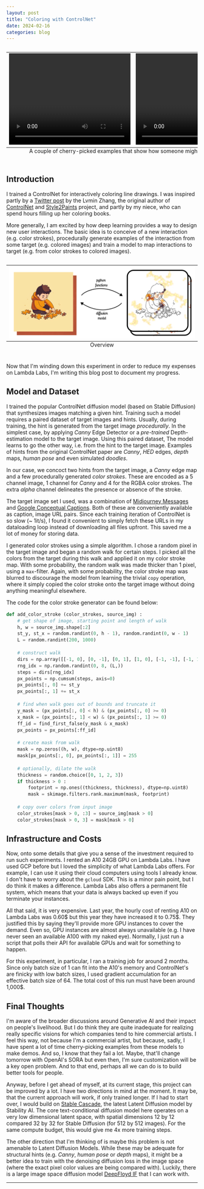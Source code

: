 ```yaml
---
layout: post
title: "Coloring with ControlNet"
date: 2024-02-16
categories: blog
---
```



<!-- Embed videos side by side -->
<div style="overflow-x: auto;">
<!--<tr style="border: none;"> -->
<!--<td style="border: none;"> -->
<table style="border: none;">
<tr style="border: none;">
<td style="border: none;">

<video width="320" height="240" controls>
  <source src="/assets/int_color_vid_1.mp4" type="video/mp4">
  Your browser does not support the video tag.
</video>

</td>
<td style="border: none;">

<video width="320" height="240" controls>
  <source src="/assets/int_color_vid_2.mp4" type="video/mp4">
  Your browser does not support the video tag.
</video>

</td>
</tr>
<caption style="caption-side: bottom; text-align: center;">A couple of cherry-picked examples that show how someone might use this model</caption>
</table>
</div>

## Introduction

I trained a ControlNet for interactively coloring line drawings. I was inspired partly by a [Twitter post](https://twitter.com/lvminzhang/status/1612421180933406720) by the Lvmin Zhang, the original author of [ControlNet](https://github.com/lllyasviel/ControlNet) and [Style2Paints](https://github.com/lllyasviel/style2paints) project, and partly by my niece, who can spend hours filling up her coloring books. 

<!-- <blockquote class="twitter-tweet"><p lang="en" dir="ltr">Color scribbles. Note that color scribbles in large diffusion models can be very tricky. We are still experimenting this to make it easier to control. <a href="https://t.co/WoYtJlsjbc">pic.twitter.com/WoYtJlsjbc</a></p>&mdash; style2paints (@lvminzhang) <a href="https://twitter.com/lvminzhang/status/1612421180933406720?ref_src=twsrc%5Etfw">January 9, 2023</a></blockquote> <script async src="https://platform.twitter.com/widgets.js" charset="utf-8"></script> -->

More generally, I am excited by how deep learning provides a way to design new user interactions. The basic idea is to conceive of a new interaction (e.g. color strokes), procedurally generate examples of the interaction from some target (e.g. colored images) and train a model to map interactions to target (e.g. from color strokes to colored images). 

<div style="overflow-x: auto;">
<table style="border: none;">
<tr style="border: none;">
<td style="border: none;">
  <img src="/assets/int_color_overview.png">
</td>
</tr>
<caption style="caption-side: bottom; text-align: center;">Overview</caption>
</table>
</div>

Now that I'm winding down this experiment in order to reduce my expenses on Lambda Labs, I'm writing this blog post to document my progress.

## Model and Dataset

I trained the popular ControlNet diffusion model (based on Stable Diffusion) that synthesizes images matching a given hint. Training such a model requires a paired dataset of target images and hints. Usually, during training, the hint is generated from the target image *procedurally*. In the simplest case, by applying *Canny* Edge Detector or a *pre-trained* Depth-estimation model to the target image. Using this paired dataset, The model learns to go the other way, i.e. from the hint to the target image. Examples of hints from the original ControlNet paper are *Canny*, *HED* edges, *depth* maps, *human pose* and even simulated *doodles*. 

In our case, we concoct two hints from the target image, a *Canny* edge map and a few procedurally generated *color strokes*. These are encoded as a 5 channel image, 1 channel for *Canny* and 4 for the RGBA color strokes. The extra *alpha* channel delineates the presence or absence of the stroke. 

The target image set I used, was a combination of [Midjourney Messages](https://huggingface.co/datasets/vivym/midjourney-messages) and [Google Conceptual Captions](https://ai.google.com/research/ConceptualCaptions). Both of these are conveniently available as caption, image URL pairs. Since each training iteration of ControlNet is so slow (~ 1it/s), I found it convenient to simply fetch these URLs in my dataloading loop instead of downloading all files upfront. This saved me a lot of money for storing data.

I generated color strokes using a simple algorithm. I chose a random pixel in the target image and began a random walk for certain steps. I picked all the colors from the target during this walk and applied it on my color stroke map. With some probability, the random walk was made thicker than 1 pixel, using a `max`-filter. Again, with some probability, the color stroke map was blurred to discourage the model from learning the trivial `copy` operation, where it simply copied the color stroke onto the target image without doing anything meaningful elsewhere.

The code for the color stroke generator can be found below:

```python
def add_color_stroke (color_strokes, source_img) :
    # get shape of image, starting point and length of walk
    h, w = source_img.shape[:2]
    st_y, st_x = random.randint(0, h - 1), random.randint(0, w - 1)
    L = random.randint(200, 1000)

    # construct walk
    dirs = np.array([[-1, 0], [0, -1], [0, 1], [1, 0], [-1, -1], [-1, 1], [1, -1], [1, 1]], dtype=int)
    rng_idx = np.random.randint(0, 8, (L,))
    steps = dirs[rng_idx]
    px_points = np.cumsum(steps, axis=0)
    px_points[:, 0] += st_y
    px_points[:, 1] += st_x

    # find when walk goes out of bounds and truncate it
    y_mask = (px_points[:, 0] < h) & (px_points[:, 0] >= 0)
    x_mask = (px_points[:, 1] < w) & (px_points[:, 1] >= 0)
    ff_id = find_first_false(y_mask & x_mask)
    px_points = px_points[:ff_id]

    # create mask from walk
    mask = np.zeros((h, w), dtype=np.uint8)
    mask[px_points[:, 0], px_points[:, 1]] = 255

    # optionally, dilate the walk
    thickness = random.choice([0, 1, 2, 3])
    if thickness > 0 :
        footprint = np.ones((thickness, thickness), dtype=np.uint8)
        mask = skimage.filters.rank.maximum(mask, footprint)

    # copy over colors from input image
    color_strokes[mask > 0, :3] = source_img[mask > 0]
    color_strokes[mask > 0, 3] = mask[mask > 0]
```

## Infrastructure and Costs

Now, onto some details that give you a sense of the investment required to run such experiments. I rented an A10 24GB GPU on Lambda Labs. I have used GCP before but I loved the simplicity of what Lambda Labs offers. For example, I can use it using their cloud computers using tools I already know. I don't have to worry about the `gcloud` SDK. This is a minor pain point, but I do think it makes a difference. Lambda Labs also offers a permanent file system, which means that your data is always backed up even if you terminate your instances. 

All that said, it is very expensive. Last year, the hourly cost of renting A10 on Lambda Labs was 0.60$ but this year they have increased it to 0.75$. They justified this by saying they'll provide more GPU instances to cover the demand. Even so, GPU instances are almost always unavailable (e.g. I have never seen an available A100 with my naked eye). Normally, I just run a script that polls their API for available GPUs and wait for something to happen. 

For this experiment, in particular, I ran a training job for around 2 months. Since only batch size of 1 can fit into the A10's memory and ControlNet's are finicky with low batch sizes, I used gradient accumulation for an effective batch size of 64. The total cost of this run must have been around 1,000$. 

## Final Thoughts

I'm aware of the broader discussions around Generative AI and their impact on people's livelihood. But I do think they are quite inadequate for realizing really specific visions for which companies tend to hire commercial artists. I feel this way, not because I'm a commercial artist, but because, sadly, I have spent a lot of time cherry-picking examples from these models to make demos. And so, I know that they fail a lot. Maybe, that'll change tomorrow with OpenAI's SORA but even then, I'm sure customization will be a key open problem. And to that end, perhaps all we can do is to build better tools for people.

Anyway, before I get ahead of myself, at its current stage, this project can be improved by a lot. I have two directions in mind at the moment. It may be, that the current approach will work, if only trained longer. If I had to start over, I would build on [Stable Cascade](https://github.com/Stability-AI/StableCascade), the latest Latent Diffusion model by Stability AI. The core text-conditional diffusion model here operates on a very low dimensional latent space, with spatial dimensions 12 by 12 compared 32 by 32 for Stable Diffusion (for 512 by 512 images). For the same compute budget, this would give me 4x more training steps. 

The other direction that I'm thinking of is maybe this problem is not amenable to Latent Diffusion Models. While these may be adequate for structural hints (e.g. *Canny*, *human pose* or *depth* maps), it might be a better idea to train with the denoising diffusion loss in the image space (where the exact pixel color values are being compared with). Luckily, there is a large image space diffusion model [DeepFloyd IF](https://github.com/deep-floyd/IF) that I can work with.

---

